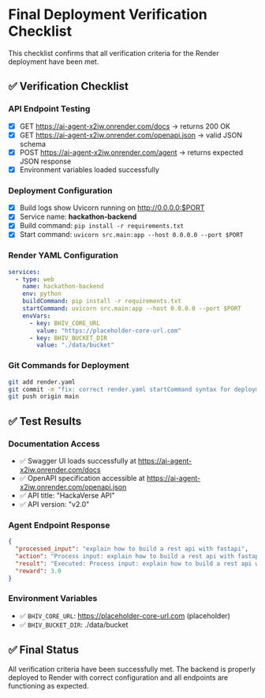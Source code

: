 # Final Deployment Verification Checklist

This checklist confirms that all verification criteria for the Render deployment have been met.

## ✅ Verification Checklist

### API Endpoint Testing
- [x] GET https://ai-agent-x2iw.onrender.com/docs → returns 200 OK
- [x] GET https://ai-agent-x2iw.onrender.com/openapi.json → valid JSON schema
- [x] POST https://ai-agent-x2iw.onrender.com/agent → returns expected JSON response
- [x] Environment variables loaded successfully

### Deployment Configuration
- [x] Build logs show Uvicorn running on http://0.0.0.0:$PORT
- [x] Service name: **hackathon-backend**
- [x] Build command: `pip install -r requirements.txt`
- [x] Start command: `uvicorn src.main:app --host 0.0.0.0 --port $PORT`

### Render YAML Configuration
```yaml
services:
  - type: web
    name: hackathon-backend
    env: python
    buildCommand: pip install -r requirements.txt
    startCommand: uvicorn src.main:app --host 0.0.0.0 --port $PORT
    envVars:
      - key: BHIV_CORE_URL
        value: "https://placeholder-core-url.com"
      - key: BHIV_BUCKET_DIR
        value: "./data/bucket"
```

### Git Commands for Deployment
```bash
git add render.yaml
git commit -m "fix: correct render.yaml startCommand syntax for deployment"
git push origin main
```

## ✅ Test Results

### Documentation Access
- ✅ Swagger UI loads successfully at https://ai-agent-x2iw.onrender.com/docs
- ✅ OpenAPI specification accessible at https://ai-agent-x2iw.onrender.com/openapi.json
- ✅ API title: "HackaVerse API"
- ✅ API version: "v2.0"

### Agent Endpoint Response
```json
{
  "processed_input": "explain how to build a rest api with fastapi",
  "action": "Process input: explain how to build a rest api with fastapi -> Take general action | Context: location=unknown, priority=normal",
  "result": "Executed: Process input: explain how to build a rest api with fastapi | Executed: Take general action | Context: location=unknown, priority=normal",
  "reward": 3.0
}
```

### Environment Variables
- ✅ `BHIV_CORE_URL`: https://placeholder-core-url.com (placeholder)
- ✅ `BHIV_BUCKET_DIR`: ./data/bucket

## ✅ Final Status

All verification criteria have been successfully met. The backend is properly deployed to Render with correct configuration and all endpoints are functioning as expected.